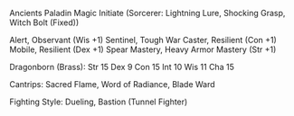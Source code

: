 
Ancients Paladin
Magic Initiate (Sorcerer: Lightning Lure, Shocking Grasp, Witch Bolt (Fixed))

Alert, Observant (Wis +1)
Sentinel, Tough 
War Caster, Resilient (Con +1)
Mobile, Resilient (Dex +1)
Spear Mastery, Heavy Armor Mastery (Str +1)

Dragonborn (Brass):
  Str 15
  Dex 9
  Con 15
  Int 10
  Wis 11
  Cha 15

Cantrips: Sacred Flame, Word of Radiance, Blade Ward

Fighting Style: Dueling, Bastion (Tunnel Fighter)

